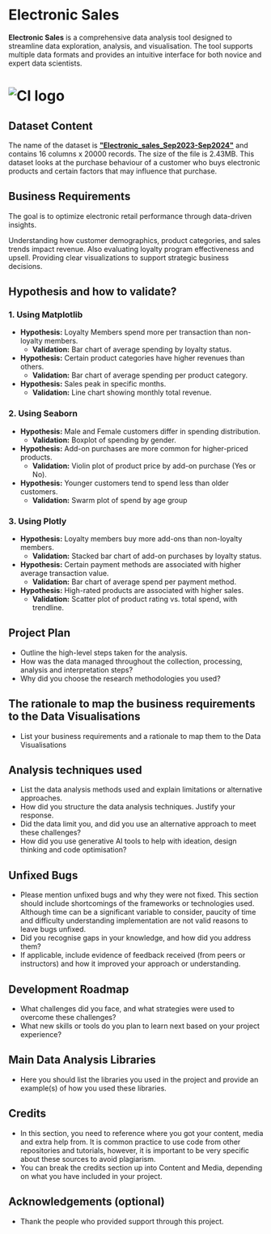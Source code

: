 # Electronic Sales

**Electronic Sales** is a comprehensive data analysis tool designed to streamline data exploration, analysis, and visualisation. The tool supports multiple data formats and provides an intuitive interface for both novice and expert data scientists.

# ![CI logo](https://codeinstitute.s3.amazonaws.com/fullstack/ci_logo_small.png)


## Dataset Content
The name of the dataset is [**"Electronic_sales_Sep2023-Sep2024"**](https://www.kaggle.com/datasets/cameronseamons/electronic-sales-sep2023-sep2024) and contains  16 columns x 20000 records. The size of the file is 2.43MB. This dataset looks at the purchase behaviour of a customer who buys electronic products and certain factors that may influence that purchase.


## Business Requirements
The goal is to optimize electronic retail performance through data-driven insights.

Understanding how customer demographics, product categories, and sales trends impact revenue.
Also evaluating loyalty program effectiveness and upsell. Providing clear visualizations to support strategic business decisions.


## Hypothesis and how to validate?

### 1. **Using Matplotlib** 

- **Hypothesis:** Loyalty Members spend more per transaction than non-loyalty members.
    - **Validation:** Bar chart of average spending by loyalty status.
- **Hypothesis:** Certain product categories have higher revenues than others.
   - **Validation:** Bar chart of average spending per product category.
- **Hypothesis:** Sales peak in specific months.
   - **Validation:** Line chart showing monthly total revenue.

### 2. **Using Seaborn**

- **Hypothesis:** Male and Female customers differ in spending distribution.
    - **Validation:** Boxplot of spending by gender.
- **Hypothesis:** Add-on purchases are more common for higher-priced products.
   - **Validation:** Violin plot of product price by add-on purchase (Yes or No).
- **Hypothesis:** Younger customers tend to spend less than older customers. 
   - **Validation:** Swarm plot of spend by age group

### 3. **Using Plotly**

- **Hypothesis:** Loyalty members buy more add-ons than non-loyalty members.
    - **Validation:** Stacked bar chart of add-on purchases by loyalty status.
- **Hypothesis:** Certain payment methods are associated with higher average transaction value.
   - **Validation:** Bar chart of average spend per payment method.
- **Hypothesis:** High-rated products are associated with higher sales.
   - **Validation:** Scatter plot of product rating vs. total spend, with trendline. 
 

## Project Plan
* Outline the high-level steps taken for the analysis.
* How was the data managed throughout the collection, processing, analysis and interpretation steps?
* Why did you choose the research methodologies you used?

## The rationale to map the business requirements to the Data Visualisations
* List your business requirements and a rationale to map them to the Data Visualisations

## Analysis techniques used
* List the data analysis methods used and explain limitations or alternative approaches.
* How did you structure the data analysis techniques. Justify your response.
* Did the data limit you, and did you use an alternative approach to meet these challenges?
* How did you use generative AI tools to help with ideation, design thinking and code optimisation?

## Unfixed Bugs
* Please mention unfixed bugs and why they were not fixed. This section should include shortcomings of the frameworks or technologies used. Although time can be a significant variable to consider, paucity of time and difficulty understanding implementation are not valid reasons to leave bugs unfixed.
* Did you recognise gaps in your knowledge, and how did you address them?
* If applicable, include evidence of feedback received (from peers or instructors) and how it improved your approach or understanding.

## Development Roadmap
* What challenges did you face, and what strategies were used to overcome these challenges?
* What new skills or tools do you plan to learn next based on your project experience? 


## Main Data Analysis Libraries
* Here you should list the libraries you used in the project and provide an example(s) of how you used these libraries.


## Credits 

* In this section, you need to reference where you got your content, media and extra help from. It is common practice to use code from other repositories and tutorials, however, it is important to be very specific about these sources to avoid plagiarism. 
* You can break the credits section up into Content and Media, depending on what you have included in your project. 

## Acknowledgements (optional)
* Thank the people who provided support through this project.
